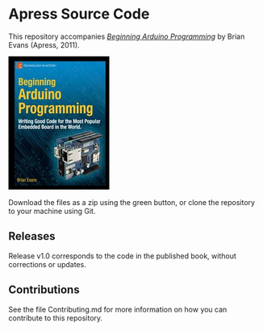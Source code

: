# Apress Source Code

This repository accompanies [*Beginning Arduino Programming*](http://www.apress.com/9781430237778) by Brian Evans (Apress, 2011).

![Cover image](9781430237778.jpg)

Download the files as a zip using the green button, or clone the repository to your machine using Git.

## Releases

Release v1.0 corresponds to the code in the published book, without corrections or updates.

## Contributions

See the file Contributing.md for more information on how you can contribute to this repository.
